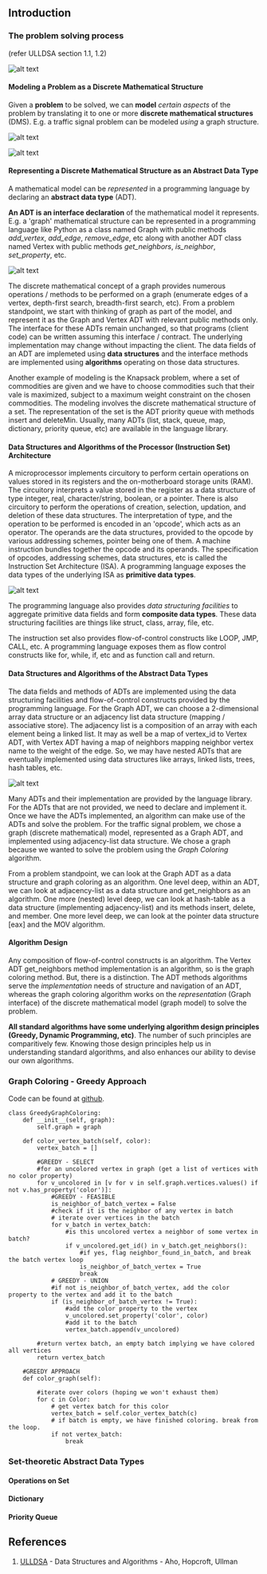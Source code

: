 ## Introduction

### The problem solving process
(refer ULLDSA section 1.1, 1.2)

![alt text](https://github.com/jeetendradhall/algorithms/raw/master/FromProblems2Instructions.png "From Problems to Machine Instructions")

#### Modeling a Problem as a Discrete Mathematical Structure

Given a **problem** to be solved, we can **model** _certain aspects_ of the problem by translating it to one or more **discrete mathematical structures** (DMS). E.g. a traffic signal problem can be modeled _using_ a graph structure.

![alt text](https://github.com/jeetendradhall/algorithms/raw/master/Intersection.png "Road intersection near JoJo's bar near Princeton University, NJ, USA")

![alt text](https://github.com/jeetendradhall/algorithms/raw/master/Graph_Model.png "graph model of the problem")

#### Representing a Discrete Mathematical Structure as an Abstract Data Type

A mathematical model can be _represented_ in a programming language by declaring an **abstract data type** (ADT).

**An ADT is an interface declaration** of the mathematical model it represents. E.g. a 'graph' mathematical structure can be represented in a programming language like Python as a class named Graph with public methods _add_vertex_, _add_edge_, _remove_edge_, etc along with another ADT class named Vertex with public methods _get_neighbors_, _is_neighbor_, _set_property_, etc.

![alt text](https://github.com/jeetendradhall/algorithms/raw/master/Graph_Vertex_ADT.png "Graph and Vertex ADTs")

The discrete mathematical concept of a graph provides numerous operations / methods to be performed on a graph (enumerate edges of a vertex, depth-first search, breadth-first search, etc). From a problem standpoint, we start with thinking of graph as part of the model, and represent it as the Graph and Vertex ADT with relevant public methods only. The interface for these ADTs remain unchanged, so that programs (client code) can be written assuming this interface / contract. The underlying implementation may change without impacting the client. The data fields of an ADT are implemeted using **data structures** and the interface methods are implemented using **algorithms** operating on those data structures.

Another example of modeling is the Knapsack problem, where a set of commodities are given and we have to choose commodities such that their vale is maximized, subject to a maximum weight constraint on the chosen commodities. The modeling involves the discrete mathematical structure of a set. The representation of the set is the ADT priority queue with methods insert and deleteMin. Usually, many ADTs (list, stack, queue, map, dictionary, priority queue, etc) are available in the language library. 

#### Data Structures and Algorithms of the Processor (Instruction Set) Architecture
A microprocessor implements circuitory to perform certain operations on values stored in its registers and the on-motherboard storage units (RAM). The circuitory interprets a value stored in the register as a data structure of type integer, real, character/string, boolean, or a pointer. There is also circuitory to perform the operations of creation, selection, updation, and deletion of these data structures. The interpretation of type, and the operation to be performed is encoded in an 'opcode', which acts as an operator. The operands are the data structures, provided to the opcode by various addressing schemes, pointer being one of them. A machine instruction bundles together the opcode and its operands. The specification of opcodes, addressing schemes, data structures, etc is called the Instruction Set Architecture (ISA). A programming language exposes the data types of the underlying ISA as **primitive data types**. 

![alt text](https://github.com/jeetendradhall/algorithms/raw/master/DataStructuresProcessorArchitecture.png "Data Structures of the Processor Architecture")

The programming language also provides _data structuring facilities_ to aggregate primitive data fields and form **composite data types**. These data structuring facilities are things like struct, class, array, file, etc.

The instruction set also provides flow-of-control constructs like LOOP, JMP, CALL, etc. A programming language exposes them as flow control constructs like for, while, if, etc and as function call and return.

#### Data Structures and Algorithms of the Abstract Data Types

The data fields and methods of ADTs are implemented using the data structuring facilities and flow-of-control constructs provided by the programming language. For the Graph ADT, we can choose a 2-dimensional array data structure or an adjacency list data structure (mapping / associative store). The adjacency list is a composition of an array with each element being a linked list. It may as well be a map of vertex_id to Vertex ADT, with Vertex ADT having a map of neighbors mapping neighbor vertex name to the weight of the edge. So, we may have nested ADTs that are eventually implemented using data structures like arrays, linked lists, trees, hash tables, etc.

![alt text](https://github.com/jeetendradhall/algorithms/raw/master/DMS-ADT-DS.png "Discrete Mathematical Structures, Abstract Data Types, and Data Structures")

Many ADTs and their implementation are provided by the language library. For the ADTs that are not provided, we need to declare and implement it. Once we have the ADTs implemented, an algorithm can make use of the ADTs and solve the problem. For the traffic signal problem, we chose a graph (discrete mathematical) model, represented as a Graph ADT, and implemented using adjacency-list data structure. We chose a graph because we wanted to solve the problem using the _Graph Coloring_ algorithm.

From a problem standpoint, we can look at the Graph ADT as a data structure and graph coloring as an algorithm. One level deep, within an ADT, we can look at adjacency-list as a data structure and get_neighbors as an algorithm. One more (nested) level deep, we can look at hash-table as a data structure (implementing adjacency-list) and its methods insert, delete, and member. One more level deep, we can look at the pointer data structure [eax] and the MOV algorithm.

#### Algorithm Design

Any composition of flow-of-control constructs is an algorithm. The Vertex ADT get_neighbors method implementation is an algorithm, so is the graph coloring method. But, there is a distinction. The ADT methods algorithms serve the _implementation_ needs of structure and navigation of an ADT, whereas the graph coloring algorithm works on the _representation_ (Graph interface) of the discrete mathematical model (graph model) to solve the problem.

**All standard algorithms have some underlying algorithm design principles (Greedy, Dynamic Programming, etc)**. The number of such principles are comparitively few. Knowing those design principles help us in understanding standard algorithms, and also enhances our ability to devise our own algorithms.

### Graph Coloring - Greedy Approach

Code can be found at [github](https://github.com/jeetendradhall/algorithms/tree/master/algorithms-project).

```
class GreedyGraphColoring:
    def __init__(self, graph):
        self.graph = graph

    def color_vertex_batch(self, color):
        vertex_batch = []

        #GREEDY - SELECT
        #for an uncolored vertex in graph (get a list of vertices with no color property)
        for v_uncolored in [v for v in self.graph.vertices.values() if not v.has_property('color')]:
            #GREEDY - FEASIBLE
            is_neighbor_of_batch_vertex = False
            #check if it is the neighbor of any vertex in batch
            # iterate over vertices in the batch
            for v_batch in vertex_batch:
                #is this uncolored vertex a neighbor of some vertex in batch?
                if v_uncolored.get_id() in v_batch.get_neighbors():
                    #if yes, flag neighbor_found_in_batch, and break the batch vertex loop
                    is_neighbor_of_batch_vertex = True
                    break
            # GREEDY - UNION
            #if not is_neighbor_of_batch_vertex, add the color property to the vertex and add it to the batch
            if (is_neighbor_of_batch_vertex != True):
                #add the color property to the vertex
                v_uncolored.set_property('color', color)
                #add it to the batch
                vertex_batch.append(v_uncolored)

        #return vertex batch, an empty batch implying we have colored all vertices
        return vertex_batch

    #GREEDY APPROACH
    def color_graph(self):

        #iterate over colors (hoping we won't exhaust them)
        for c in Color:
            # get vertex batch for this color
            vertex_batch = self.color_vertex_batch(c)
            # if batch is empty, we have finished coloring. break from the loop.
            if not vertex_batch:
                break
```

### Set-theoretic Abstract Data Types

#### Operations on Set

#### Dictionary

#### Priority Queue

## References
1. [ULLDSA](https://www.amazon.com/Data-Structures-Algorithms-Alfred-Aho/dp/0201000237/ref=sr11?crid=PED8DJ3UJARO&keywords=data+structures+and+algorithms.+aho%2C+ullman+%26+hopcroft&qid=1563976870&s=gateway&sprefix=ullman+data+structures+%2Caps%2C375&sr=8-1) - Data Structures and Algorithms - Aho, Hopcroft, Ullman
